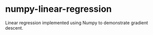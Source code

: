 # numpy-linear-regression
Linear regression implemented using Numpy to demonstrate gradient descent.

